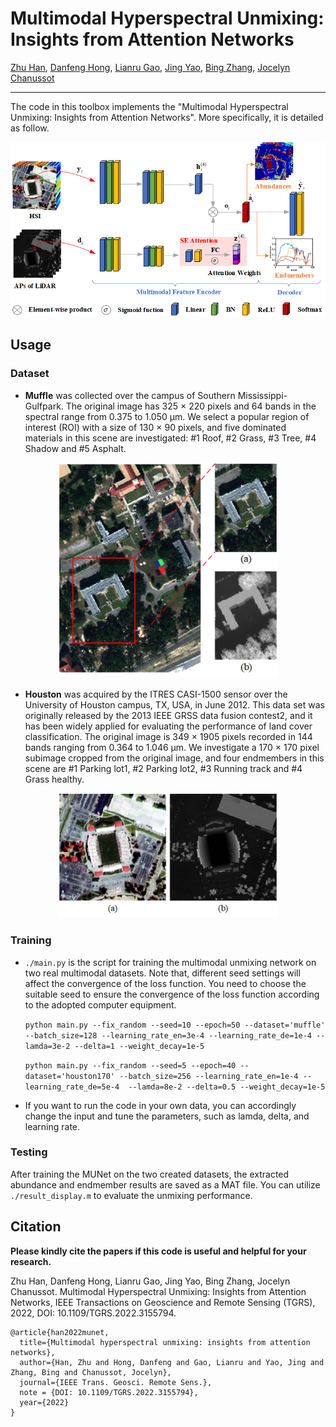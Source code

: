 # Multimodal Hyperspectral Unmixing: Insights from Attention Networks

[Zhu Han](https://www.researchgate.net/profile/Zhu-Han-2), [Danfeng Hong](https://sites.google.com/view/danfeng-hong), [Lianru Gao](https://scholar.google.com/citations?hl=en&user=f6OnhtcAAAAJ), [Jing Yao](https://scholar.google.com/citations?user=1SHd5ygAAAAJ&hl=en), [Bing Zhang](http://english.radi.cas.cn/Education/PhDS/201401/t20140109_115415.html), [Jocelyn Chanussot](http://jocelyn-chanussot.net/)

___________

The code in this toolbox implements the "Multimodal Hyperspectral Unmixing: Insights from Attention Networks". More specifically, it is detailed as follow.

![alt text](./MUNet.png)


    
Usage
---------------------
### Dataset
* **Muffle** was collected over the campus of Southern Mississippi-Gulfpark. The original image has 325 × 220 pixels and 64 bands in the spectral range from 0.375 to 1.050 μm. We select a popular region of interest (ROI) with a size of 130 × 90 pixels, and five dominated materials in this scene are investigated: #1 Roof, #2 Grass, #3 Tree, #4 Shadow and #5 Asphalt.

<p align="center">
<img src="./Muffle.png" alt="drawing" width="350"/>
    
* **Houston** was acquired by the ITRES CASI-1500 sensor over the University of Houston campus, TX, USA, in June 2012. This data set was originally released by the 2013 IEEE GRSS data fusion contest2, and it has been widely applied for evaluating the performance of land cover classification. The original image is 349 × 1905 pixels recorded in 144 bands ranging from 0.364 to 1.046 μm. We investigate a 170 × 170 pixel subimage cropped from the original image, and four endmembers in this scene are #1 Parking lot1, #2 Parking lot2, #3 Running track and #4 Grass healthy.

<p align="center">
<img src="./Houston.png" alt="drawing" width="350"/>

### Training
    
* `./main.py` is the script for training the multimodal unmixing network on two real multimodal datasets. Note that, different seed settings will affect the convergence of the loss function. You need to choose the suitable seed to ensure the convergence of the loss function according to the adopted computer equipment.
    
    `python main.py --fix_random --seed=10 --epoch=50 --dataset='muffle' --batch_size=128 --learning_rate_en=3e-4 --learning_rate_de=1e-4 --lamda=3e-2 --delta=1 --weight_decay=1e-5`
    
    `python main.py --fix_random --seed=5 --epoch=40 --dataset='houston170' --batch_size=256 --learning_rate_en=1e-4 --learning_rate_de=5e-4  --lamda=8e-2 --delta=0.5 --weight_decay=1e-5`

* If you want to run the code in your own data, you can accordingly change the input and tune the parameters, such as lamda, delta, and learning rate.
    
### Testing
    
After training the MUNet on the two created datasets, the extracted abundance and endmember results are saved as a MAT file. You can utilize `./result_display.m` to evaluate the unmixing performance.
    
Citation
---------------------

**Please kindly cite the papers if this code is useful and helpful for your research.**

Zhu Han, Danfeng Hong, Lianru Gao, Jing Yao, Bing Zhang, Jocelyn Chanussot. Multimodal Hyperspectral Unmixing: Insights from Attention Networks, IEEE Transactions on Geoscience and Remote Sensing (TGRS), 2022, DOI: 10.1109/TGRS.2022.3155794.

    @article{han2022munet,
      title={Multimodal hyperspectral unmixing: insights from attention networks},
      author={Han, Zhu and Hong, Danfeng and Gao, Lianru and Yao, Jing and Zhang, Bing and Chanussot, Jocelyn},
      journal={IEEE Trans. Geosci. Remote Sens.},
      note = {DOI: 10.1109/TGRS.2022.3155794},
      year={2022}  
    }
